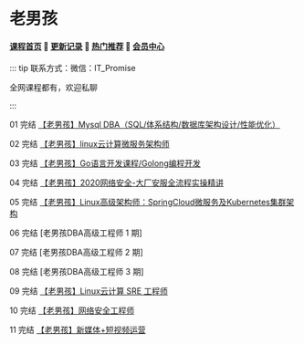 # 老男孩

#### [**课程首页**](../../README.md) 💖 [**更新记录**](./gxjl-2023.md) 💖 [**热门推荐**](./rmtj.md) 💖 [**会员中心**](./vip.md)

::: tip
联系方式：微信：IT_Promise

全网课程都有，欢迎私聊

 

:::

01 完结 [【老男孩】Mysql DBA（SQL/体系结构/数据库架构设计/性能优化）](https://edu.51cto.com/course/24231.html)

02 完结 [【老男孩】linux云计算微服务架构师](https://edu.51cto.com/course/24320.html)

03 完结 [【老男孩】Go语言开发课程/Golong编程开发](https://ke.qq.com/course/3060393)

04 完结 [【老男孩】2020网络安全-大厂安服全流程实操精讲](https://edu.51cto.com/topic/3161.html)

05 完结 [【老男孩】Linux高级架构师：SpringCloud微服务及Kubernetes集群架构](https://ke.qq.com/course/2772849)

06 完结 [老男孩DBA高级工程师 1 期]

07 完结 [老男孩DBA高级工程师 2 期]

08 完结 [老男孩DBA高级工程师 3 期]

09 完结 [【老男孩】Linux云计算 SRE 工程师](https://www.oldboyedu.com/)

10 完结 [【老男孩】网络安全工程师](https://www.oldboyedu.com/Public/lnh/kec/network/index.html)

11 完结 [【老男孩】新媒体+短视频运营](https://www.oldboyedu.com/)
